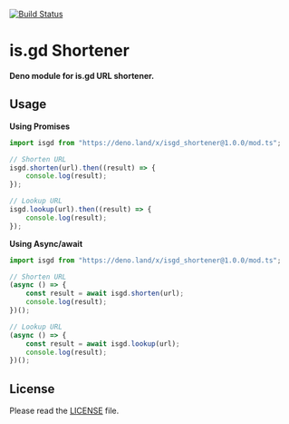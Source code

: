 [![Build Status](https://travis-ci.com/M1ntDev/is.gd_shortener.svg?branch=main)](https://travis-ci.com/M1ntDev/is.gd_shortener)  

# is.gd Shortener

**Deno module for is.gd URL shortener.**

## Usage

**Using Promises**

```typescript
import isgd from "https://deno.land/x/isgd_shortener@1.0.0/mod.ts";

// Shorten URL
isgd.shorten(url).then((result) => {
    console.log(result);
});

// Lookup URL
isgd.lookup(url).then((result) => {
    console.log(result);
});
```

**Using Async/await**

```typescript
import isgd from "https://deno.land/x/isgd_shortener@1.0.0/mod.ts";

// Shorten URL
(async () => {
    const result = await isgd.shorten(url);
    console.log(result);
})();

// Lookup URL
(async () => {
    const result = await isgd.lookup(url);
    console.log(result);
})();
```

## License
Please read the <a href="https://github.com/M1ntDev/is.gd_shortener/blob/main/LICENSE">LICENSE</a> file.
